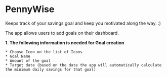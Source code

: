 # PennyWise
Keeps track of your savings goal  and keep you motivated along the way. :)

The app allows users to add goals on their dashboard.

__1. The following information is needed for Goal creation__

    * Choose Icon on the list of Icons
    * Goal Name
    * Amount of the goal
    * Target date (based on the date the app will automatically calculate the minimum daily savings for that goal)
